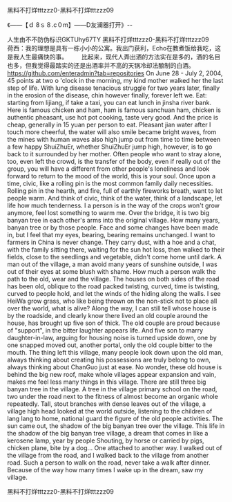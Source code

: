 黑料不打烊tttzzz0-黑料不打烊tttzzz09

《——【ｄ 8ｓ８.c０m】——D友澜器打开》--

人生由不不防伪标识GKTUhy67TY
黑料不打烊tttzzz0-黑料不打烊tttzzz09　　荷西：我的理想是具有一栋小小的公寓。我出门获利，Echo在教煮饭给我吃，这是我人生最痛快的事。
　　比起来，现代人弄出酒的方法实在是多的，酒的名目也多，但我觉得最踏实的还是出酒率并不高的天锅冷却法酿制的白酒。
https://github.com/enteradmin?tab=repositories
On June 28 - July 2, 2004, 45 points at two o 'clock in the morning, my kind mother walked her the last step of life.
With lung disease tenacious struggle for two years later, finally in the erosion of the disease, chin however finally, forever left we.
Eat: starting from lijiang, if take a taxi, you can eat lunch in jinsha river bank.
Here is famous chicken and ham, ham is famous sanchuan ham, chicken is authentic pheasant, use hot pot cooking, taste very good.
And the price is cheap, generally in 15 yuan per person to eat.
Pleasant jian water after I touch more cheerful, the water will also smile became bright waves, from the mines with human waves also high jump out from time to time between a few happy ShuiZhuEr, whether ShuiZhuEr jump high, however, is to go back to it surrounded by her mother.
Often people who want to stray alone, too, even left the crowd, is the transfer of the body, even if really out of the group, you will have a different from other people's loneliness and look forward to return to the mood of the world, this is your soul.
Once upon a time, civic, like a rolling pin is the most common family daily necessities.
Rolling pin in the hearth, and fire, full of earthly fireworks breath, want to let people warm.
And think of civic, think of the water, think of a landscape, let life how much tenderness.
I a person is in the way of the crops won't grow anymore, feel lost something to warm me.
Over the bridge, it is two big banyan tree in each other's arms into the original village.
How many years, banyan tree or by those people.
Face and some changes have been made in, but I feel that my eyes, bearing, bearing remains unchanged.
I want to farmers in China is never change.
They carry dust, with a hoe and a chat, with the family sitting there, waiting for the sun hot loss, then walked to their fields, close to the seedlings and vegetable, didn't come home until dark.
A man out of the village, a man avoid many years of sunshine outside, I was out of their eyes at some blush with shame.
How much a person walk the path to the old, wear and the village.
The houses on both sides of the road has been old, oblique to the road packed twisting, curved, time is twisting, curved to people hold, and let the winds of the hiding along the walls.
I see HeiWa grow grass, who like being thrown on the non-stick not to place all over the world, what is alive?
Along the way, I can still tell whose house is by the roadside, and clearly know there lived an old couple around the house, has brought up five son of thick.
The old couple are proud because of "support", in the bitter laughter appears life.
And five son to marry daughter-in-law, arguing for housing noise is turned upside down, one by one snapped moved out, another portal, only the old couple bitter to the mouth.
The thing left this village, many people look down upon the old man, always thinking about creating his possessions are truly belong to own, always thinking about ChanGuo just at ease.
No wonder, these old house is behind the big new roof, make whole villages appear expansion and vain, makes me feel less many things in this village.
There are still three big banyan tree in the village.
A tree in the village primary school on the road, two under the road next to the fitness of almost become an organic whole repeatedly.
Tall, stout branches with dense leaves out of the village, a village high head looked at the world outside, listening to the children of lang lang to home, national guard the figure of the old people activities.
The sun came out, the shadow of the big banyan tree over the village.
This life in the shadow of the big banyan tree village, a dream that comes in like a kerosene lamp, year by people Shouting, by horse or carried by pigs, chicken plane, bite by a dog...
One attached to another way.
I walked out of the village from the road, and I walked back to the village from another road.
Such a person to walk on the road, never take a walk after dinner.
Because of the way how many times I wake up in the dream, saw my village.




黑料不打烊tttzzz0-黑料不打烊tttzzz09
